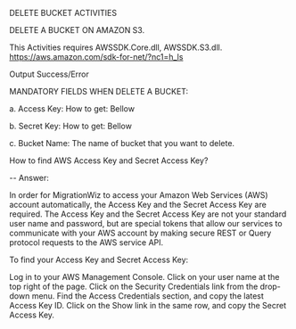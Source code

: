 DELETE BUCKET ACTIVITIES

DELETE A BUCKET ON AMAZON S3.

This Activities requires AWSSDK.Core.dll, AWSSDK.S3.dll. https://aws.amazon.com/sdk-for-net/?nc1=h_ls

Output Success/Error

MANDATORY FIELDS WHEN DELETE A BUCKET:

a. Access Key: How to get: Bellow 

b. Secret Key: How to get: Bellow 

c. Bucket Name: The name of bucket that you want to delete.

How to find AWS Access Key and Secret Access Key?

-- Answer:

In order for MigrationWiz to access your Amazon Web Services (AWS) account automatically, the Access Key and the Secret Access Key are required. The Access Key and the Secret Access Key are not your standard user name and password, but are special tokens that allow our services to communicate with your AWS account by making secure REST or Query protocol requests to the AWS service API.

To find your Access Key and Secret Access Key:

Log in to your AWS Management Console.
Click on your user name at the top right of the page.
Click on the Security Credentials link from the drop-down menu.
Find the Access Credentials section, and copy the latest Access Key ID.
Click on the Show link in the same row, and copy the Secret Access Key.
